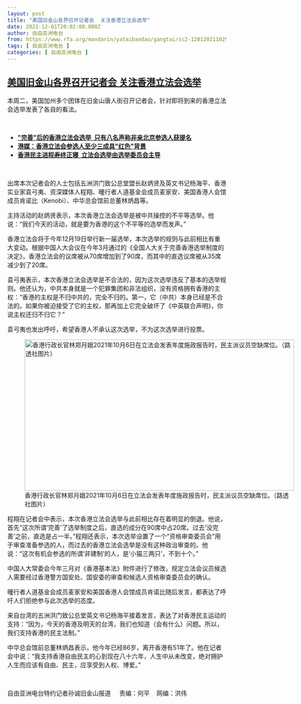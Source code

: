```yaml
---
layout: post
title: "美国旧金山各界召开记者会  关注香港立法会选举"
date: 2021-12-01T20:02:00.000Z
author: 自由亚洲电台
from: https://www.rfa.org/mandarin/yataibaodao/gangtai/sc2-12012021102954.html
tags: [ 自由亚洲电台 ]
categories: [ 自由亚洲电台 ]
---
```

<!--1638388920000-->
[美国旧金山各界召开记者会  关注香港立法会选举](https://www.rfa.org/mandarin/yataibaodao/gangtai/sc2-12012021102954.html)
------

<div>
<p></p><p>本周二，美国加州多个团体在旧金山唐人街召开记者会，针对即将到来的香港立法会选举发表了各自的看法。</p><p><br/></p><ul><li><a href="https://www.rfa.org/mandarin/yataibaodao/gangtai/ac-11102021073248.html"><strong>"完善"后的香港立法会选举  只有八名声称非亲北京参选人获提名</strong></a></li><li><strong><a href="https://www.rfa.org/mandarin/Xinwen/8-11072021142108.html">港媒：香港立法会参选人至少三成具"红色"背景</a></strong></li><li><strong><a href="https://www.rfa.org/mandarin/yataibaodao/ac-03302021073526.htm">香港民主进程寿终正寝  立法会选举由选举委员会主导</a></strong></li></ul><p><br/></p><p>出席本次记者会的人士包括五洲洪门致公总堂盟长赵炳贤及英文书记杨海平、香港实业家袁弓夷、资深媒体人程翔、曈行者人道基金会成员麦家安、美国香港人会馆成员肯诺比（Kenobi<span>）、中华总会馆前总董林炳昌等。</span></p><p>主持活动的赵炳贤表示，本次香港立法会选举是被中共操控的不平等选举。他说：“我们今天的活动，就是要为香港的这个不平等的选举而发声。”</p><p>香港立法会将于今年12<span>月</span>19<span>日举行新一届选举，本次选举的规则与此前相比有重大变动。根据中国人大会议在今年</span>3<span>月通过的《全国人大关于完善香港选举制度的决定》，香港立法会的议席被从</span>70<span>席增加到了</span>90<span>席，而其中的直选议席被从</span>35<span>席减少到了</span>20<span>席。</span></p><p>袁弓夷表示，本次香港立法会选举是不合法的，因为这次选举违反了基本的选举规则。他还认为，中共本身就是一个犯罪集团和非法组织，没有资格拥有香港的主权：“香港的主权是不归中共的，完全不归的。第一，它（中共）本身已经是不合法的。如果你被迫接受了它的主权，那再加上它完全破坏了《中英联合声明》，你说主权还归不归它？”</p><p>袁弓夷也发出呼吁，希望香港人不承认这次选举，不为这次选举进行投票。</p><p><figure class="image-richtext image-inline captioned" style="width:620px;"><img alt="香港行政长官林郑月娥2021年10月6日在立法会发表年度施政报告时，民主派议员空缺席位。（路透社图片）" height="348" src="https://www.rfa.org/mandarin/yataibaodao/gangtai/sc2-12012021102954.html/sc1201.jpg/@@images/a180a4ae-0e64-469e-9171-a96a437023ee.jpeg" title="sc1201.jpg" width="620"/><figcaption class="image-caption">香港行政长官林郑月娥2021年10月6日在立法会发表年度施政报告时，民主派议员空缺席位。（路透社图片）</figcaption><small></small></figure></p><p>程翔在记者会中表示，本次香港立法会选举与此前相比存在着明显的倒退。他说，首先“这次所谓‘完善’了选举制度之后，直选的成分在90<span>席中占</span>20<span>席。过去‘没完善’之前，直选是占一半。”程翔还表示，本次选举设置了一个“资格审查委员会”用于审查准备参选的人，而过去的香港立法会选举是没有这种政治审查的。他说：“这次有机会参选的所谓‘非建制’的人，是‘小猫三两只’，不到十个。”</span></p><p>中国人大常委会今年三<span>月对《香港基本法》附件进行了修改，规定立法会议员候选人需要经过香港警方国安处、国安委的审查和候选人资格审查委员会的确认。</span></p><p>曈行者人道基金会成员麦家安和美国香港人会馆成员肯诺比随后发言，都表达了呼吁人们拒绝参与此次选举的态度。</p><p>来自台湾的五洲洪门致公总堂英文书记杨海平接着发言，表达了对香港民主运动的支持：“因为，今天的香港及明天的台湾，我们也知道（会有什么）问题。所以，我们支持香港的民主法制。”</p><p>中华总会馆前总董林炳昌表示，他今年已经86<span>岁，离开香港有</span>51<span>年了。他在记者会中说：“我支持香港自由民主的心到现在八十六年，人生中从未改变，绝对拥护人生而应该有自由、民主，应享受到人权、博爱。”</span></p><p><br/></p><p>自由亚洲电台特约记者孙诚旧金山报道     责编：何平    网编：洪伟<br/></p>
</div>
